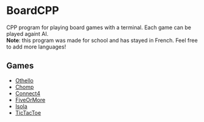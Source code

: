 BoardCPP
========

CPP program for playing board games with a terminal. 
Each game can be played againt AI.  
**Note**: this program was made for school and has stayed in French. Feel free to add more languages! 

## Games 

- [Othello](https://en.wikipedia.org/wiki/Reversi)
- [Chomp](https://en.wikipedia.org/wiki/Chomp)
- [Connect4](https://en.wikipedia.org/wiki/Connect_Four)
- [FiveOrMore]() 
- [Isola](https://en.wikipedia.org/wiki/Isola_%28board_game%29)
- [TicTacToe](https://en.wikipedia.org/wiki/Tic-tac-toe)
